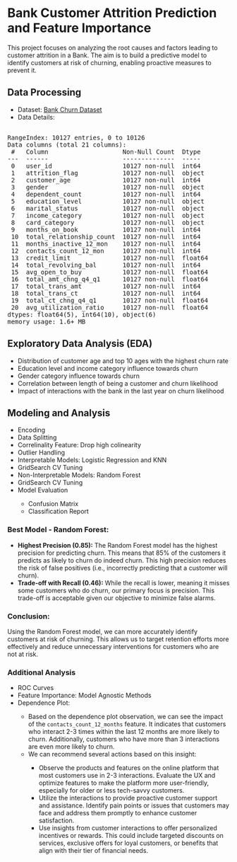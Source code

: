 <h1>Bank Customer Attrition Prediction and Feature Importance</h1>

<p>This project focuses on analyzing the root causes and factors leading to customer attrition in a Bank. The aim is to build a predictive model to identify customers at risk of churning, enabling proactive measures to prevent it.</p>

<h2>Data Processing</h2>
<ul>
  <li>Dataset: <a href="https://raw.githubusercontent.com/hadimaster65555/dataset_for_teaching/main/dataset/bank_churn_dataset/bank_churn_data.csv">Bank Churn Dataset</a></li>
  <li>Data Details:</li>
</ul>

<pre>
<class 'pandas.core.frame.DataFrame'>
RangeIndex: 10127 entries, 0 to 10126
Data columns (total 21 columns):
 #   Column                    Non-Null Count  Dtype  
---  ------                    --------------  -----  
 0   user_id                   10127 non-null  int64  
 1   attrition_flag            10127 non-null  object 
 2   customer_age              10127 non-null  int64  
 3   gender                    10127 non-null  object 
 4   dependent_count           10127 non-null  int64  
 5   education_level           10127 non-null  object 
 6   marital_status            10127 non-null  object 
 7   income_category           10127 non-null  object 
 8   card_category             10127 non-null  object 
 9   months_on_book            10127 non-null  int64  
 10  total_relationship_count  10127 non-null  int64  
 11  months_inactive_12_mon    10127 non-null  int64  
 12  contacts_count_12_mon     10127 non-null  int64  
 13  credit_limit              10127 non-null  float64
 14  total_revolving_bal       10127 non-null  int64  
 15  avg_open_to_buy           10127 non-null  float64
 16  total_amt_chng_q4_q1      10127 non-null  float64
 17  total_trans_amt           10127 non-null  int64  
 18  total_trans_ct            10127 non-null  int64  
 19  total_ct_chng_q4_q1       10127 non-null  float64
 20  avg_utilization_ratio     10127 non-null  float64
dtypes: float64(5), int64(10), object(6)
memory usage: 1.6+ MB
</pre>

<h2>Exploratory Data Analysis (EDA)</h2>
<ul>
  <li>Distribution of customer age and top 10 ages with the highest churn rate</li>
  <li>Education level and income category influence towards churn</li>
  <li>Gender category influence towards churn</li>
  <li>Correlation between length of being a customer and churn likelihood</li>
  <li>Impact of interactions with the bank in the last year on churn likelihood</li>
</ul>

<h2>Modeling and Analysis</h2>
<ul>
  <li>Encoding</li>
  <li>Data Splitting</li>
  <li>Correlinality Feature: Drop high colinearity</li>
  <li>Outlier Handling</li>
  <li>Interpretable Models: Logistic Regression and KNN</li>
  <li>GridSearch CV Tuning</li>
  <li>Non-Interpretable Models: Random Forest</li>
  <li>GridSearch CV Tuning</li>
  <li>Model Evaluation</li>
  <ul>
    <li>Confusion Matrix</li>
    <li>Classification Report</li>
  </ul>
</ul>

<h3>Best Model - Random Forest:</h3>
<ul>
  <li><strong>Highest Precision (0.85):</strong> The Random Forest model has the highest precision for predicting churn. This means that 85% of the customers it predicts as likely to churn do indeed churn. This high precision reduces the risk of false positives (i.e., incorrectly predicting that a customer will churn).</li>
  <li><strong>Trade-off with Recall (0.46):</strong> While the recall is lower, meaning it misses some customers who do churn, our primary focus is precision. This trade-off is acceptable given our objective to minimize false alarms.</li>
</ul>

<h3>Conclusion:</h3>
<p>Using the Random Forest model, we can more accurately identify customers at risk of churning. This allows us to target retention efforts more effectively and reduce unnecessary interventions for customers who are not at risk.</p>

<h3>Additional Analysis</h3>
<ul>
  <li>ROC Curves</li>
  <li>Feature Importance: Model Agnostic Methods</li>
  <li>Dependence Plot:</li>
  <ul>
    <li>Based on the dependence plot observation, we can see the impact of the <code>contacts_count_12_months</code> feature. It indicates that customers who interact 2-3 times within the last 12 months are more likely to churn. Additionally, customers who have more than 3 interactions are even more likely to churn.</li>
    <li>We can recommend several actions based on this insight:</li>
    <ul>
      <li>Observe the products and features on the online platform that most customers use in 2-3 interactions. Evaluate the UX and optimize features to make the platform more user-friendly, especially for older or less tech-savvy customers.</li>
      <li>Utilize the interactions to provide proactive customer support and assistance. Identify pain points or issues that customers may face and address them promptly to enhance customer satisfaction.</li>
      <li>Use insights from customer interactions to offer personalized incentives or rewards. This could include targeted discounts on services, exclusive offers for loyal customers, or benefits that align with their tier of financial needs.</li>
    </ul>
  </ul>
</ul>
